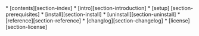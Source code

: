 <div id="navigation">
* [contents][section-index]
* [intro][section-introduction]
* [setup] [section-prerequisites]
* [install][section-install]
* [uninstall][section-uninstall]
* [reference][section-reference]
* [changlog][section-changelog]
* [license][section-license]
</div>
